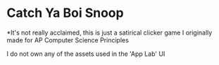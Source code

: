 # Catch Ya Boi Snoop
*It's not really acclaimed, this is just a satirical clicker game I originally made for AP Computer Science Principles

I do not own any of the assets used in the 'App Lab' UI
